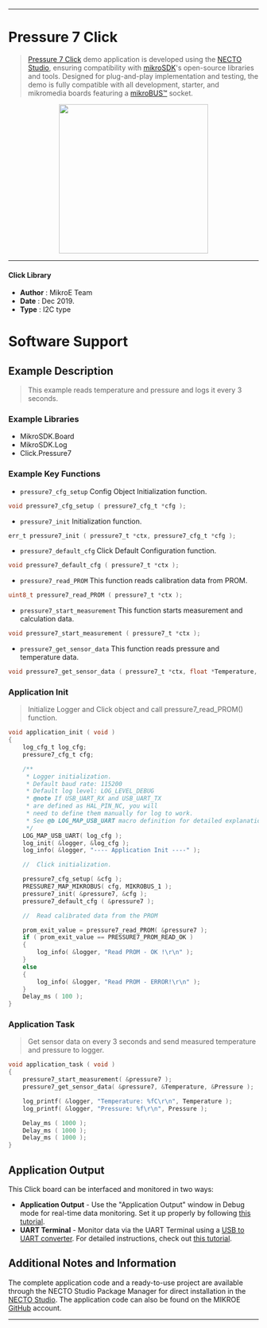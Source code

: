 
---
# Pressure 7 Click

> [Pressure 7 Click](https://www.mikroe.com/?pid_product=MIKROE-3246) demo application is developed using
the [NECTO Studio](https://www.mikroe.com/necto), ensuring compatibility with [mikroSDK](https://www.mikroe.com/mikrosdk)'s
open-source libraries and tools. Designed for plug-and-play implementation and testing, the demo is fully compatible with
all development, starter, and mikromedia boards featuring a [mikroBUS&trade;](https://www.mikroe.com/mikrobus) socket.

<p align="center">
  <img src="https://www.mikroe.com/?pid_product=MIKROE-3246&image=1" height=300px>
</p>

---

#### Click Library

- **Author**        : MikroE Team
- **Date**          : Dec 2019.
- **Type**          : I2C type

# Software Support

## Example Description


> This example reads temperature and pressure and logs it every 3 seconds. 


### Example Libraries

- MikroSDK.Board
- MikroSDK.Log
- Click.Pressure7

### Example Key Functions

- `pressure7_cfg_setup` Config Object Initialization function. 
```c
void pressure7_cfg_setup ( pressure7_cfg_t *cfg );
``` 
 
- `pressure7_init` Initialization function. 
```c
err_t pressure7_init ( pressure7_t *ctx, pressure7_cfg_t *cfg );
```

- `pressure7_default_cfg` Click Default Configuration function. 
```c
void pressure7_default_cfg ( pressure7_t *ctx );
```

- `pressure7_read_PROM` This function reads calibration data from PROM. 
```c
uint8_t pressure7_read_PROM ( pressure7_t *ctx );
```
 
- `pressure7_start_measurement` This function starts measurement and calculation data. 
```c
void pressure7_start_measurement ( pressure7_t *ctx );
```

- `pressure7_get_sensor_data` This function reads pressure and temperature data. 
```c
void pressure7_get_sensor_data ( pressure7_t *ctx, float *Temperature, float *Pressure );
```

### Application Init

> Initialize Logger and Click object and call pressure7_read_PROM() function.

```c
void application_init ( void )
{
    log_cfg_t log_cfg;
    pressure7_cfg_t cfg;

    /** 
     * Logger initialization.
     * Default baud rate: 115200
     * Default log level: LOG_LEVEL_DEBUG
     * @note If USB_UART_RX and USB_UART_TX 
     * are defined as HAL_PIN_NC, you will 
     * need to define them manually for log to work. 
     * See @b LOG_MAP_USB_UART macro definition for detailed explanation.
     */
    LOG_MAP_USB_UART( log_cfg );
    log_init( &logger, &log_cfg );
    log_info( &logger, "---- Application Init ----" );

    //  Click initialization.

    pressure7_cfg_setup( &cfg );
    PRESSURE7_MAP_MIKROBUS( cfg, MIKROBUS_1 );
    pressure7_init( &pressure7, &cfg );
    pressure7_default_cfg ( &pressure7 );

    //  Read calibrated data from the PROM

    prom_exit_value = pressure7_read_PROM( &pressure7 );
    if ( prom_exit_value == PRESSURE7_PROM_READ_OK )
    {
        log_info( &logger, "Read PROM - OK !\r\n" );
    }
    else
    {
        log_info( &logger, "Read PROM - ERROR!\r\n" );
    }
    Delay_ms ( 100 );
}
```

### Application Task

> Get sensor data on every 3 seconds and send measured temperature and pressure to logger.

```c
void application_task ( void )
{
    pressure7_start_measurement( &pressure7 );
    pressure7_get_sensor_data( &pressure7, &Temperature, &Pressure );

    log_printf( &logger, "Temperature: %fC\r\n", Temperature );
    log_printf( &logger, "Pressure: %f\r\n", Pressure );

    Delay_ms ( 1000 );
    Delay_ms ( 1000 );
    Delay_ms ( 1000 );
}
```


## Application Output

This Click board can be interfaced and monitored in two ways:
- **Application Output** - Use the "Application Output" window in Debug mode for real-time data monitoring.
Set it up properly by following [this tutorial](https://www.youtube.com/watch?v=ta5yyk1Woy4).
- **UART Terminal** - Monitor data via the UART Terminal using
a [USB to UART converter](https://www.mikroe.com/click/interface/usb?interface*=uart,uart). For detailed instructions,
check out [this tutorial](https://help.mikroe.com/necto/v2/Getting%20Started/Tools/UARTTerminalTool).

## Additional Notes and Information

The complete application code and a ready-to-use project are available through the NECTO Studio Package Manager for 
direct installation in the [NECTO Studio](https://www.mikroe.com/necto). The application code can also be found on
the MIKROE [GitHub](https://github.com/MikroElektronika/mikrosdk_click_v2) account.

---
